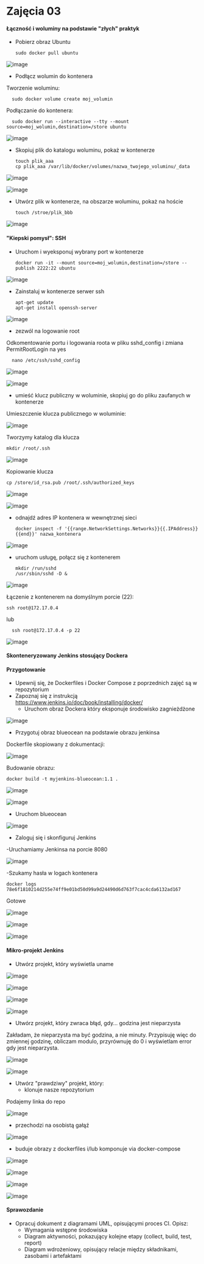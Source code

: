 # Zajęcia 03

#### Łączność i woluminy na podstawie "złych" praktyk

* Pobierz obraz Ubuntu

      sudo docker pull ubuntu
      
![image](https://user-images.githubusercontent.com/80592460/144741165-6811ff90-9738-4929-bb7d-10f3db964bae.png)
      
* Podłącz wolumin do kontenera

Tworzenie woluminu:

      sudo docker volume create moj_volumin
      
Podłączanie do kontenera:
      
      sudo docker run --interactive --tty --mount source=moj_wolumin,destination=/store ubuntu

![image](https://user-images.githubusercontent.com/80592460/144719773-7cf12192-9ffa-405a-9575-1885f1da131e.png)

* Skopiuj plik do katalogu woluminu, pokaż w kontenerze

      touch plik_aaa
      cp plik_aaa /var/lib/docker/volumes/nazwa_twojego_voluminu/_data

![image](https://user-images.githubusercontent.com/80592460/144721276-9ee2904e-6bd2-4b74-b9e7-21ffd9129b6e.png)

![image](https://user-images.githubusercontent.com/80592460/144721094-5ea07af2-073b-4ad6-8613-d140abb4d05d.png)

* Utwórz plik w kontenerze, na obszarze woluminu, pokaż na hoście

      touch /stroe/plik_bbb

![image](https://user-images.githubusercontent.com/80592460/144721003-6c9cfc41-da68-4eb1-bb1d-06f4b278bd9b.png)


#### "Kiepski pomysł": SSH
* Uruchom i wyeksponuj wybrany port w kontenerze

      docker run -it --mount source=moj_wolumin,destination=/store --publish 2222:22 ubuntu

![image](https://user-images.githubusercontent.com/80592460/144742850-7a87b887-2cfa-4158-ab44-b119d5491d38.png)

* Zainstaluj w kontenerze serwer ssh

      apt-get update
      apt-get install openssh-server
      
![image](https://user-images.githubusercontent.com/80592460/144742341-91c7c5dd-fde5-4c5b-968d-adcad5ccb23e.png)

* zezwól na logowanie root

Odkomentowanie portu i logowania roota w pliku sshd_config i zmiana PermitRootLogin na yes 

      nano /etc/ssh/sshd_config
      
![image](https://user-images.githubusercontent.com/80592460/144744454-4bed90f6-7407-44a8-8718-7b4194a9995e.png)

![image](https://user-images.githubusercontent.com/80592460/144747403-6cfda672-9644-4fd0-b63c-0e2966fb4cb3.png)

* umieść klucz publiczny w woluminie, skopiuj go do pliku zaufanych w kontenerze

Umieszczenie klucza publicznego w woluminie:

![image](https://user-images.githubusercontent.com/80592460/144746657-1d5cda22-b59a-4029-98eb-430b0ea6d7dd.png)

Tworzymy katalog dla klucza

	mkdir /root/.ssh
      
![image](https://user-images.githubusercontent.com/80592460/144746694-058ded2a-23f2-45fd-a488-2cfa8d7e7101.png)

Kopiowanie klucza

	cp /store/id_rsa.pub /root/.ssh/authorized_keys
      
![image](https://user-images.githubusercontent.com/80592460/144747223-106422e5-0ebc-4092-95dc-4bd093a7cad2.png)

![image](https://user-images.githubusercontent.com/80592460/144747233-53290e2c-2243-4a01-98f1-054bc9407b3d.png)


* odnajdź adres IP kontenera w wewnętrznej sieci

      docker inspect -f '{{range.NetworkSettings.Networks}}{{.IPAddress}}{{end}}' nazwa_kontenera

![image](https://user-images.githubusercontent.com/80592460/144743895-08eefb7e-d689-47e4-aa9c-03e52ddae96f.png)


* uruchom usługę, połącz się z kontenerem

      mkdir /run/sshd
      /usr/sbin/sshd -D &

![image](https://user-images.githubusercontent.com/80592460/144745803-91ba8479-83d1-45b0-be64-84b1e6489443.png)

Łączenie z kontenerem na domyślnym porcie (22):

	ssh root@172.17.0.4
      
lub

      ssh root@172.17.0.4 -p 22
      
![image](https://user-images.githubusercontent.com/80592460/144747279-f53ee313-633b-4f85-98dd-c0cf824151a8.png)









#### Skonteneryzowany Jenkins stosujący Dockera

#### Przygotowanie
* Upewnij się, że Dockerfiles i Docker Compose z poprzednich zajęć są w repozytorium
* Zapoznaj się z instrukcją https://www.jenkins.io/doc/book/installing/docker/
  * Uruchom obraz Dockera który eksponuje środowisko zagnieżdżone

![image](https://user-images.githubusercontent.com/80592460/145644154-994e21de-1933-4925-9b88-b86834d81936.png)

  * Przygotuj obraz blueocean na podstawie obrazu jenkinsa

Dockerfile skopiowany z dokumentacji:

![image](https://user-images.githubusercontent.com/80592460/145644493-16d56b35-ff0b-4db2-b9fd-6f1040186ee1.png)

Budowanie obrazu:

	docker build -t myjenkins-blueocean:1.1 .

![image](https://user-images.githubusercontent.com/80592460/145645907-2fa78b2e-3b80-4361-a6e8-e42ae1266d02.png)

![image](https://user-images.githubusercontent.com/80592460/145645981-49fe5d5d-af1b-4a9f-a3d8-0fa4141f29db.png)


  * Uruchom blueocean

![image](https://user-images.githubusercontent.com/80592460/145646234-e20fbcee-253b-4895-a7a5-60b2b3bc348c.png)

  * Zaloguj się i skonfiguruj Jenkins
  
  -Uruchamiamy Jenkinsa na porcie 8080
  
  ![image](https://user-images.githubusercontent.com/80592460/145647194-f7d2756e-dce3-4978-b724-c1abf6c64425.png)
  
  -Szukamy hasła w logach kontenera
  
  	docker logs 78e6f1810214d255e74ff9e01bd50d99a9d24490d6d763f7cac4cda6132ad167
	
Gotowe

![image](https://user-images.githubusercontent.com/80592460/145647329-dc339a47-f21b-44d8-8d13-da5ec5ebfc7f.png)

![image](https://user-images.githubusercontent.com/80592460/145647374-ba53a3b1-d3e5-44b8-9dc3-fd51c2e0f5f3.png)

![image](https://user-images.githubusercontent.com/80592460/145647501-3403a707-96cd-48a0-928d-a7e894e32091.png)

#### Mikro-projekt Jenkins
* Utwórz projekt, który wyświetla uname

![image](https://user-images.githubusercontent.com/80592460/145648434-eea4ddcd-3385-4f1b-b320-efb7b56b2374.png)

![image](https://user-images.githubusercontent.com/80592460/145648548-19d11c27-0951-4fe0-9ef8-26e22f04d2fb.png)

![image](https://user-images.githubusercontent.com/80592460/145649148-3714fbd3-a95b-4714-ac5a-8b881a01c0d9.png)

![image](https://user-images.githubusercontent.com/80592460/145649245-90cb44ed-9f62-4598-862a-bb16057c0257.png)

* Utwórz projekt, który zwraca błąd, gdy... godzina jest nieparzysta 

Zakładam, że nieparzysta ma być godzina, a nie minuty. Przypisuję więc do zmiennej godzinę, obliczam modulo, przyrównuję do 0 i wyświetlam error gdy jest nieparzysta.

![image](https://user-images.githubusercontent.com/80592460/145652583-27161fc6-8691-4e1c-a52b-0c2c7e72da36.png)

![image](https://user-images.githubusercontent.com/80592460/145652634-c69834b4-d29b-47ab-a096-abcce92d9dfa.png)

* Utwórz "prawdziwy" projekt, który:
  * klonuje nasze repozytorium

Podajemy linka do repo

![image](https://user-images.githubusercontent.com/80592460/145652757-f01c296c-a278-4c78-aba0-7095b04a5d31.png)

  * przechodzi na osobistą gałąź

![image](https://user-images.githubusercontent.com/80592460/145652792-5cf173c6-23d8-44bb-991b-e51a4d8a7906.png)

  * buduje obrazy z dockerfiles i/lub komponuje via docker-compose
  
![image](https://user-images.githubusercontent.com/80592460/145654694-03718a49-ed6f-4f4c-9c1f-2b772c5fe1f3.png)

![image](https://user-images.githubusercontent.com/80592460/145654710-dc3ce6c1-49e6-494d-8259-b8aaf9e84c38.png)

![image](https://user-images.githubusercontent.com/80592460/145654728-224b508e-7879-4cdf-9acf-02390ad8e8d6.png)

![image](https://user-images.githubusercontent.com/80592460/145654743-06704857-dad4-47aa-8049-9d8fd93ab4ed.png)


  
#### Sprawozdanie
* Opracuj dokument z diagramami UML, opisującymi proces CI. Opisz:
  * Wymagania wstępne środowiska
  * Diagram aktywności, pokazujący kolejne etapy (collect, build, test, report)
  * Diagram wdrożeniowy, opisujący relacje między składnikami, zasobami i artefaktami
